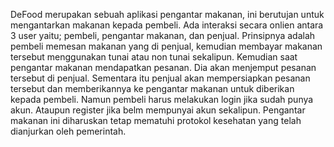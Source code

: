 DeFood merupakan sebuah aplikasi pengantar makanan, ini berutujan untuk mengantarkan  makanan kepada pembeli. Ada interaksi secara onlien antara 3 user yaitu; pembeli,  pengantar makanan, dan penjual. Prinsipnya adalah pembeli memesan makanan yang di penjual, kemudian membayar makanan tersebut menggunakan tunai atau non tunai  sekalipun. Kemudian saat pengantar makanan mendapatkan pesanan. Dia akan menjemput  pesanan tersebut di penjual. Sementara itu penjual akan mempersiapkan pesanan tersebut  dan memberikannya ke pengantar makanan untuk diberikan kepada pembeli. Namun  pembeli harus melakukan login jika sudah punya akun. Ataupun register jika belm 
mempunyai akun sekalipun. Pengantar makanan ini diharuskan tetap mematuhi protokol kesehatan yang telah dianjurkan oleh pemerintah. 
